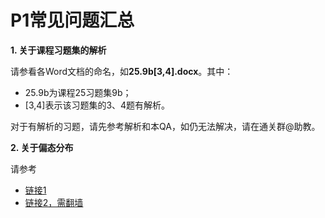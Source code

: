 # P1常见问题汇总

**1. 关于课程习题集的解析**

请参看各Word文档的命名，如**25.9b[3,4].docx**。其中：

- 25.9b为课程25习题集9b；
- [3,4]表示该习题集的3、4题有解析。

对于有解析的习题，请先参考解析和本QA，如仍无法解决，请在通关群@助教。

**2. 关于偏态分布**

请参考

- [链接1](https://baike.baidu.com/item/%E5%81%8F%E6%80%81%E5%88%86%E5%B8%83)
- [链接2，需翻墙](https://zh.wikipedia.org/wiki/%E5%81%8F%E5%BA%A6) 